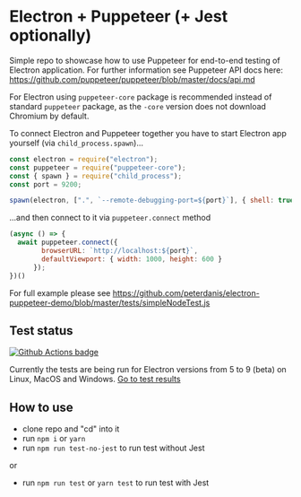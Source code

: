# Electron + Puppeteer (+ Jest optionally)

Simple repo to showcase how to use Puppeteer for end-to-end testing of Electron application. For further information see Puppeteer API docs here: https://github.com/puppeteer/puppeteer/blob/master/docs/api.md

For Electron using `puppeteer-core` package is recommended instead of standard `puppeteer` package, as the `-core` version does not download Chromium by default.

To connect Electron and Puppeteer together you have to start Electron app yourself (via `child_process.spawn`)...
```Javascript
const electron = require("electron");
const puppeteer = require("puppeteer-core");
const { spawn } = require("child_process");
const port = 9200;

spawn(electron, [".", `--remote-debugging-port=${port}`], { shell: true });
```
...and then connect to it via `puppeteer.connect` method
```Javascript
(async () => {
  await puppeteer.connect({
        browserURL: `http://localhost:${port}`,
        defaultViewport: { width: 1000, height: 600 }
      });
})()
```

For full example please see https://github.com/peterdanis/electron-puppeteer-demo/blob/master/tests/simpleNodeTest.js

## Test status

[![Github Actions badge](https://github.com/peterdanis/electron-puppeteer-demo/workflows/Tests/badge.svg?event=push)](https://github.com/peterdanis/electron-puppeteer-demo/actions?query=workflow%3ATests+event%3Apush)

Currently the tests are being run for Electron versions from 5 to 9 (beta) on Linux, MacOS and Windows. [Go to test results](https://github.com/peterdanis/electron-puppeteer-demo/actions?query=workflow%3ATests+event%3Apush)

## How to use
- clone repo and "cd" into it
- run `npm i` or `yarn`
- run `npm run test-no-jest` to run test without Jest

or

- run `npm run test` or `yarn test` to run test with Jest
